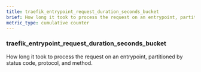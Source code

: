 ```yaml
---
title: traefik_entrypoint_request_duration_seconds_bucket
brief: How long it took to process the request on an entrypoint, partitioned by status code, protocol, and method.
metric_type: cumulative counter
---
```

### traefik_entrypoint_request_duration_seconds_bucket

How long it took to process the request on an entrypoint, partitioned by status code, protocol, and method.